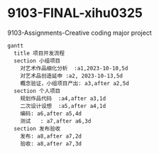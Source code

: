# 9103-FINAL-xihu0325
9103-Assignments-Creative coding major project
```mermaid
gantt
  title 项目开发流程
  section 小组项目
    对艺术作品细化分析  :a1,2023-10-10,5d
    对艺术品创造延申 :a2, 2023-10-13,5d
    概念验证，小组项目产出: a3,after a2,5d
  section 个人项目
    规划作品代码  :a4,after a3,1d
    二次设计设想  :a5,after a4,1d
    编码: a6,after a5,4d
    测试   : a7,after a6,3d
  section 发布验收
    发布: a8,after a7,2d
    验收: a8,after a7,3d
```
